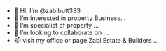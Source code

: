- 👋 Hi, I’m @zabibutt333
- 👀 I’m interested in property Business...
- 🌱 I’m specialist of property ...
- 💞️ I’m looking to collaborate on  ...
- 📫 visit my office or page Zabi Estate & Builders ...

<!---
zabibutt333/zabibutt333 is a ✨ special ✨ repository because its `README.md` (this file) appears on your GitHub profile.
You can click the Preview link to take a look at your changes.
--->
